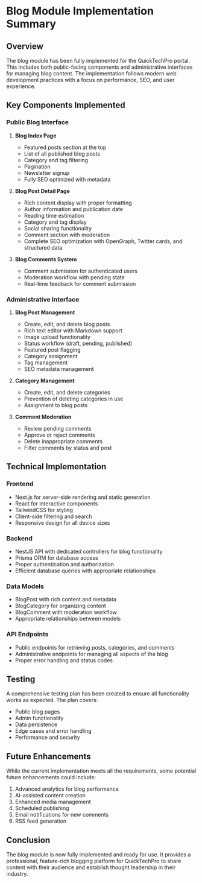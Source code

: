 # Blog Module Implementation Summary

## Overview

The blog module has been fully implemented for the QuickTechPro portal. This includes both public-facing components and administrative interfaces for managing blog content. The implementation follows modern web development practices with a focus on performance, SEO, and user experience.

## Key Components Implemented

### Public Blog Interface

1. **Blog Index Page**

   - Featured posts section at the top
   - List of all published blog posts
   - Category and tag filtering
   - Pagination
   - Newsletter signup
   - Fully SEO optimized with metadata

2. **Blog Post Detail Page**

   - Rich content display with proper formatting
   - Author information and publication date
   - Reading time estimation
   - Category and tag display
   - Social sharing functionality
   - Comment section with moderation
   - Complete SEO optimization with OpenGraph, Twitter cards, and structured data

3. **Blog Comments System**
   - Comment submission for authenticated users
   - Moderation workflow with pending state
   - Real-time feedback for comment submission

### Administrative Interface

1. **Blog Post Management**

   - Create, edit, and delete blog posts
   - Rich text editor with Markdown support
   - Image upload functionality
   - Status workflow (draft, pending, published)
   - Featured post flagging
   - Category assignment
   - Tag management
   - SEO metadata management

2. **Category Management**

   - Create, edit, and delete categories
   - Prevention of deleting categories in use
   - Assignment to blog posts

3. **Comment Moderation**
   - Review pending comments
   - Approve or reject comments
   - Delete inappropriate comments
   - Filter comments by status and post

## Technical Implementation

### Frontend

- Next.js for server-side rendering and static generation
- React for interactive components
- TailwindCSS for styling
- Client-side filtering and search
- Responsive design for all device sizes

### Backend

- NestJS API with dedicated controllers for blog functionality
- Prisma ORM for database access
- Proper authentication and authorization
- Efficient database queries with appropriate relationships

### Data Models

- BlogPost with rich content and metadata
- BlogCategory for organizing content
- BlogComment with moderation workflow
- Appropriate relationships between models

### API Endpoints

- Public endpoints for retrieving posts, categories, and comments
- Administrative endpoints for managing all aspects of the blog
- Proper error handling and status codes

## Testing

A comprehensive testing plan has been created to ensure all functionality works as expected. The plan covers:

- Public blog pages
- Admin functionality
- Data persistence
- Edge cases and error handling
- Performance and security

## Future Enhancements

While the current implementation meets all the requirements, some potential future enhancements could include:

1. Advanced analytics for blog performance
2. AI-assisted content creation
3. Enhanced media management
4. Scheduled publishing
5. Email notifications for new comments
6. RSS feed generation

## Conclusion

The blog module is now fully implemented and ready for use. It provides a professional, feature-rich blogging platform for QuickTechPro to share content with their audience and establish thought leadership in their industry.

